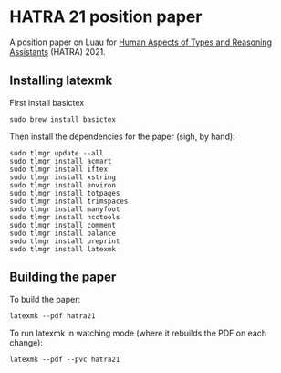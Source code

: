 # HATRA 21 position paper

A position paper on Luau for [Human Aspects of Types and Reasoning Assistants](https://2021.splashcon.org/home/hatra-2021) (HATRA) 2021.

## Installing latexmk

First install  basictex
```
sudo brew install basictex
```

Then install the dependencies for the paper (sigh, by hand):

```
sudo tlmgr update --all
sudo tlmgr install acmart
sudo tlmgr install iftex
sudo tlmgr install xstring
sudo tlmgr install environ
sudo tlmgr install totpages
sudo tlmgr install trimspaces
sudo tlmgr install manyfoot
sudo tlmgr install ncctools
sudo tlmgr install comment
sudo tlmgr install balance
sudo tlmgr install preprint
sudo tlmgr install latexmk
```

## Building the paper

To build the paper:
```
latexmk --pdf hatra21
```

To run latexmk in watching mode (where it rebuilds the PDF on each change):
```
latexmk --pdf --pvc hatra21
```
